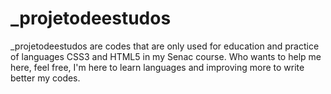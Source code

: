 # _projetodeestudos
 
_projetodeestudos  are codes that are only used for education and practice of languages CSS3 and HTML5 in my Senac course. Who wants to help me here, feel free, I'm here to learn languages and improving more to write better my codes. 
